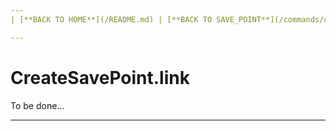 ```yaml
---
| [**BACK TO HOME**](/README.md) | [**BACK TO SAVE_POINT**](/commands/createSavePoint/README.md) |

---
```

# CreateSavePoint.link
To be done...

---